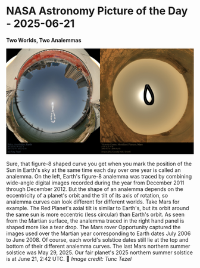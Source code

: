 # NASA Astronomy Picture of the Day - 2025-06-21

**Two Worlds, Two Analemmas**

![APOD Image](apod_2025-06-21.jpg)

Sure, that figure-8 shaped curve you get when you mark the position of the Sun in Earth's sky at the same time each day over one year is called an analemma. On the left, Earth's figure-8 analemma was traced by combining wide-angle digital images recorded during the year from December 2011 through December 2012. But the shape of an analemma depends on the eccentricity of a planet's orbit and the tilt of its axis of rotation, so analemma curves can look different for different worlds. Take Mars for example. The Red Planet's axial tilt is similar to Earth's, but its orbit around the same sun is more eccentric (less circular) than Earth's orbit. As seen from the Martian surface, the analemma traced in the right hand panel is shaped more like a tear drop. The Mars rover Opportunity captured the images used over the Martian year corresponding to Earth dates July 2006 to June 2008. Of course, each world's solstice dates still lie at the top and bottom of their different analemma curves. The last Mars northern summer solstice was May 29, 2025. Our fair planet's 2025 northern summer solstice is at June 21, 2:42 UTC.
📸 *Image credit: Tunc Tezel*
